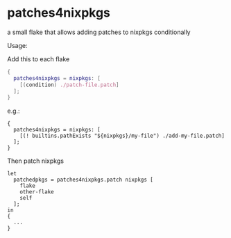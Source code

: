 # patches4nixpkgs

a small flake that allows adding patches to nixpkgs conditionally

Usage:

Add this to each flake

```nix
{
  patches4nixpkgs = nixpkgs: [
    [(condition) ./patch-file.patch]
  ];
}
```

e.g.:

```
{
  patches4nixpkgs = nixpkgs: [
    [(! builtins.pathExists "${nixpkgs}/my-file") ./add-my-file.patch]
  ];
}
```

Then patch nixpkgs

```
let
  patchedpkgs = patches4nixpkgs.patch nixpkgs [
    flake
    other-flake
    self
  ];
in
{
  ...
}
```
